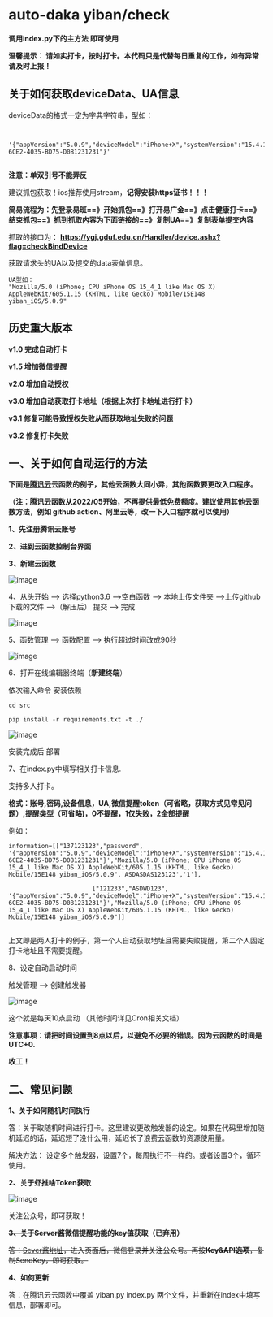# auto-daka yiban/check
**调用index.py下的主方法 即可使用** 

**温馨提示： 请如实打卡，按时打卡。本代码只是代替每日重复的工作，如有异常请及时上报！**

## 关于如何获取deviceData、UA信息

 deviceData的格式一定为字典字符串，型如：
 
```
 
 '{"appVersion":"5.0.9","deviceModel":"iPhone+X","systemVersion":"15.4.1","uuid":"123F123123D-6CE2-4035-BD75-D081231231"}'
 
```
 
 **注意：单双引号不能弄反**
 
 
 建议抓包获取！ios推荐使用stream，**记得安装https证书！！！**
 
 **简易流程为：先登录易班==》开始抓包==》打开易广金==》点击健康打卡==》结束抓包==》抓到抓取内容为下面链接的==》复制UA==》复制表单提交内容**
 
 抓取的接口为： **https://ygj.gduf.edu.cn/Handler/device.ashx?flag=checkBindDevice**
 
 获取请求头的UA以及提交的data表单信息。
 ```
 UA型如：
 "Mozilla/5.0 (iPhone; CPU iPhone OS 15_4_1 like Mac OS X) AppleWebKit/605.1.15 (KHTML, like Gecko) Mobile/15E148 yiban_iOS/5.0.9"
 ```

## 历史重大版本

   **v1.0 完成自动打卡**
   
   **v1.5 增加微信提醒**
     
   **v2.0 增加自动授权**
   
   **v3.0 增加自动获取打卡地址（根据上次打卡地址进行打卡）**
   
   **v3.1 修复可能导致授权失败从而获取地址失败的问题**
   
   **v3.2 修复打卡失败**


## 一、关于如何自动运行的方法

**下面是[腾讯云](https://cloud.tencent.com/)云函数的例子，其他云函数大同小异，其他函数要更改入口程序。**

**（注：腾讯云函数从2022/05开始，不再提供最低免费额度。建议使用其他云函数方法，例如 github action、阿里云等，改一下入口程序就可以使用）**

**1、先注册腾讯云账号**

**2、进到云函数控制台界面**

**3、新建云函数**

![image](https://user-images.githubusercontent.com/88192911/158826265-75603d6c-ffca-4107-9bbf-950105498250.png)

4、从头开始 --> 选择python3.6 -->空白函数 --> 本地上传文件夹 -->上传github下载的文件 -->（解压后） 提交 --> 完成

![image](https://user-images.githubusercontent.com/88192911/158829870-f069c5db-306c-4acd-b1b7-638af6742cf7.png)

5、函数管理 --> 函数配置 --> 执行超过时间改成90秒

![image](https://user-images.githubusercontent.com/88192911/158827111-31e8e55b-65c3-48f1-8df8-78d61ee2bc2d.png)

6、打开在线编辑器终端（**新建终端**）

依次输入命令 安装依赖

```
cd src

pip install -r requirements.txt -t ./

```

![image](https://user-images.githubusercontent.com/88192911/158831942-88c8a487-3479-4639-9d5a-8feeb6fe5f42.png)

安装完成后 部署 

7、在index.py中填写相关打卡信息.

  支持多人打卡。
  
  **格式：账号,密码,设备信息，UA,微信提醒token（可省略，获取方式见常见问题）,提醒类型（可省略)，0不提醒，1仅失败，2全部提醒**
  
  例如：
  
  ```
  information=[["137123123","password", '{"appVersion":"5.0.9","deviceModel":"iPhone+X","systemVersion":"15.4.1","uuid":"123F123123D-6CE2-4035-BD75-D081231231"}',"Mozilla/5.0 (iPhone; CPU iPhone OS 15_4_1 like Mac OS X) AppleWebKit/605.1.15 (KHTML, like Gecko) Mobile/15E148 yiban_iOS/5.0.9",'ASDASDAS123123','1'],
                         
                         ["121233","ASDWD123", '{"appVersion":"5.0.9","deviceModel":"iPhone+X","systemVersion":"15.4.1","uuid":"123F123123D-6CE2-4035-BD75-D081231231"}',"Mozilla/5.0 (iPhone; CPU iPhone OS 15_4_1 like Mac OS X) AppleWebKit/605.1.15 (KHTML, like Gecko) Mobile/15E148 yiban_iOS/5.0.9"]]
                         
   ```
 
上文即是两人打卡的例子，第一个人自动获取地址且需要失败提醒，第二个人固定打卡地址且不需要提醒。

8、设定自动启动时间

触发管理 --> 创建触发器

![image](https://user-images.githubusercontent.com/88192911/158832213-d3ad7a74-7bec-4efa-876b-c99f798e115b.png)

这个就是每天10点启动 （其他时间详见Cron相关文档） 

**注意事项：请把时间设置到8点以后，以避免不必要的错误。因为云函数的时间是UTC+0.**

**收工！**

## 二、常见问题

**1、关于如何随机时间执行**

答：关于取随机时间进行打卡。这里建议更改触发器的设定。如果在代码里增加随机延迟的话，延迟短了没什么用，延迟长了浪费云函数的资源使用量。

解决方法： 设定多个触发器，设置7个，每周执行不一样的。或者设置3个，循环使用。

**2、关于虾推啥Token获取**

![image](https://user-images.githubusercontent.com/88192911/163210690-1e54b806-b0c3-4da5-b74d-f83f016148db.png)

关注公众号，即可获取！


**~~3、关于Server酱微信提醒功能的key值获取~~（已弃用）**

~~答：[Sever酱地址](https://sct.ftqq.com/upgrade?fr=sc)，进入页面后，微信登录并关注公众号。再按**Key&API选项**，复制SendKey，即可获取。~~

**4、如何更新**

  答：在腾讯云云函数中覆盖 yiban.py index.py 两个文件，并重新在index中填写信息，部署即可。

